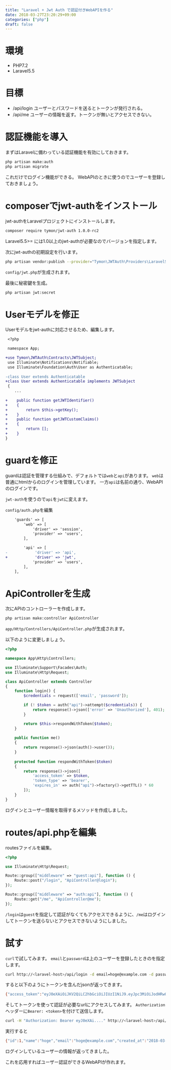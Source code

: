 ```yaml
---
title: "Laravel + Jwt Auth で認証付きWebAPIを作る"
date: 2018-03-27T23:20:29+09:00
categories: ["php"]
draft: false
---
```


# 環境

* PHP7.2
* Laravel5.5

# 目標

* /api/login ユーザーとパスワードを送るとトークンが発行される。
* /api/me ユーザーの情報を返す。トークンが無いとアクセスできない。

# 認証機能を導入

まずはLaravelに備わっている認証機能を有効にしておきます。

```sh
php artisan make:auth
php artisan migrate
```

これだけでログイン機能ができる。
WebAPIのときに使うのでユーザーを登録しておきましょう。

# composerでjwt-authをインストール

jwt-authをLaravelプロジェクトにインストールします。

```sh
composer require tymon/jwt-auth 1.0.0-rc2
```

Laravel5.5>= には1.0以上のjwt-authが必要なのでバージョンを指定します。

次にjwt-authの初期設定を行います。

```sh
php artisan vendor:publish --provider="Tymon\JWTAuth\Providers\LaravelServiceProvider"
```

`config/jwt.php`が生成されます。


最後に秘密鍵を生成。

```sh
php artisan jwt:secret
```

# Userモデルを修正

Userモデルをjwt-authに対応させるため、編集します。

```diff
 <?php

 namespace App;

+use Tymon\JWTAuth\Contracts\JWTSubject;
 use Illuminate\Notifications\Notifiable;
 use Illuminate\Foundation\Auth\User as Authenticatable;
 
-class User extends Authenticatable
+class User extends Authenticatable implements JWTSubject
 {
    ...
    
+    public function getJWTIdentifier()
+    {
+        return $this->getKey();
+    }
+    public function getJWTCustomClaims()
+    {
+        return [];
+    }
}

```

# guardを修正

guardは認証を管理する仕組みで、デフォルトでは`web`と`api`があります。
`web`は普通にhtmlからのログインを管理しています。
一方`api`は名前の通り、WebAPIのログインです。

`jwt-auth`を使うので`api`を`jwt`に変えます。

`config/auth.php`を編集

```diff
    'guards' => [
        'web' => [
            'driver' => 'session',
            'provider' => 'users',
        ],

        'api' => [
-            'driver' => 'api',
+            'driver' => 'jwt',
            'provider' => 'users',
        ],
    ],
```

# ApiControllerを生成

次にAPIのコントローラーを作成します。

```sh
php artisan make:controller ApiController
```

`app/Http/Controllers/ApiController.php`が生成されます。

以下のように変更しましょう。

```php
<?php

namespace App\Http\Controllers;

use Illuminate\Support\Facades\Auth;
use Illuminate\Http\Request;

class ApiController extends Controller
{
    function login() {
        $credentials = request(['email', 'password']);

        if (! $token = auth("api")->attempt($credentials)) {
            return response()->json(['error' => 'Unauthorized'], 401);
        }

        return $this->respondWithToken($token);
    }
    
    public function me()
    {
        return response()->json(auth()->user());
    }
    
    protected function respondWithToken($token)
    {
        return response()->json([
            'access_token' => $token,
            'token_type' => 'bearer',
            'expires_in' => auth("api")->factory()->getTTL() * 60
        ]);
    }
}
```

ログインとユーザー情報を取得するメソッドを作成しました。

# routes/api.phpを編集

routesファイルを編集。

```php
<?php

use Illuminate\Http\Request;

Route::group(["middleware" => "guest:api"], function () {
    Route::post("/login", "ApiController@login");
});

Route::group(["middleware" => "auth:api"], function () {
    Route::get("/me", "ApiController@me");
});
```

`/login`は`guest`を指定して認証がなくてもアクセスできるように、`/me`はログインしてトークンを送らないとアクセスできないようにしました。

# 試す

`curl`で試してみます。
`email`と`password`は上のユーザーを登録したときのを指定します。

```sh
curl http://<laravel-host>/api/login -d email=hoge@example.com -d password=hoge12345
```

すると以下のようにトークンを含んだjsonが返ってきます。

```sh
{"access_token":"eyJ0eXAiOiJKV2QiLC2hbGciOiJIUzI1NiJ9.eyJpc3MiOiJodHRwOlwvXC9sYXJhdmVsLXRha2FzYW45ODkuYzl1c2Vygy5pb1wvYXBpXC9sb2dpbiIsImlhdCI6MTUyMjE1NTY1OSwiZXhwIjoxNTIyMTU5MjU5xCJuYmYiOjE1MxIxNTU2NTksImp0aSI6Inh6MHRsQ1hHNmgwQ1g3V0UiLCJzdWIiOjEsInBydiI6Ijg3bTBhZjFlZjlmZDE1ODEyZmorYzk3MTUzYTE0ZTBJfDQ3NTQ2YWEifQ.BdoHaKFy8XLOSaTKBOhA1D3i5NPUGzG9E1lsBQefEhs","token_type":"bearer","expires_in":3600}
```

そしてトークンを使って認証が必要なurlにアクセスしてみます。
`Authorization`ヘッダーに`Bearer: <token>`を付けて送信します。

```sh
curl -H "Authorization: Bearer eyJ0eXAi...." http://<laravel-host>/api/me
```

実行すると

```sh
{"id":1,"name":"hoge","email":"hoge@example.com","created_at":"2018-03-26 14:33:21","updated_at":"2018-03-26 14:33:21"}
```

ログインしているユーザーの情報が返ってきました。

これを応用すればユーザー認証ができるWebAPIが作れます。

